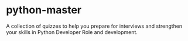 # python-master
A collection of quizzes to help you prepare for interviews and strengthen your skills in Python Developer Role and development.
